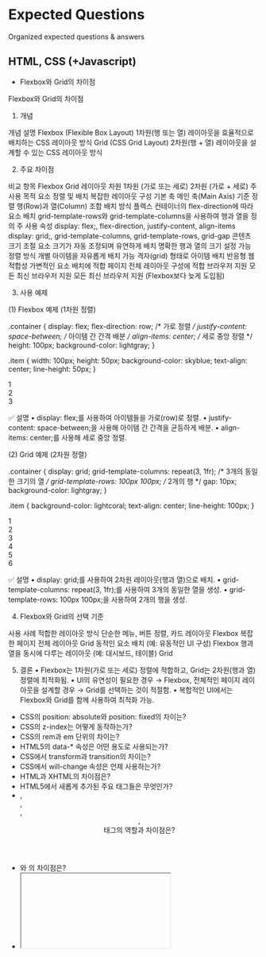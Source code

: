 # Expected Questions

Organized expected questions & answers

## HTML, CSS (+Javascript)

- Flexbox와 Grid의 차이점

Flexbox와 Grid의 차이점

1. 개념

개념	설명
Flexbox (Flexible Box Layout)	1차원(행 또는 열) 레이아웃을 효율적으로 배치하는 CSS 레이아웃 방식
Grid (CSS Grid Layout)	2차원(행 + 열) 레이아웃을 설계할 수 있는 CSS 레이아웃 방식

2. 주요 차이점

비교 항목	Flexbox	Grid
레이아웃 차원	1차원 (가로 또는 세로)	2차원 (가로 + 세로)
주 사용 목적	요소 정렬 및 배치	복잡한 레이아웃 구성
기본 축	메인 축(Main Axis) 기준 정렬	행(Row)과 열(Column) 조합
배치 방식	플렉스 컨테이너의 flex-direction에 따라 요소 배치	grid-template-rows와 grid-template-columns을 사용하여 행과 열을 정의
주 사용 속성	display: flex;, flex-direction, justify-content, align-items	display: grid;, grid-template-columns, grid-template-rows, grid-gap
콘텐츠 크기 조절	요소 크기가 자동 조정되며 유연하게 배치	명확한 행과 열의 크기 설정 가능
정렬 방식	개별 아이템을 자유롭게 배치 가능	격자(grid) 형태로 아이템 배치
반응형 웹 적합성	가변적인 요소 배치에 적합	페이지 전체 레이아웃 구성에 적합
브라우저 지원	모든 최신 브라우저 지원	모든 최신 브라우저 지원 (Flexbox보다 늦게 도입됨)

3. 사용 예제

(1) Flexbox 예제 (1차원 정렬)

.container {
  display: flex;
  flex-direction: row; /* 가로 정렬 */
  justify-content: space-between; /* 아이템 간 간격 배분 */
  align-items: center; /* 세로 중앙 정렬 */
  height: 100px;
  background-color: lightgray;
}

.item {
  width: 100px;
  height: 50px;
  background-color: skyblue;
  text-align: center;
  line-height: 50px;
}

<div class="container">
  <div class="item">1</div>
  <div class="item">2</div>
  <div class="item">3</div>
</div>

✅ 설명
	•	display: flex;를 사용하여 아이템들을 가로(row)로 정렬.
	•	justify-content: space-between;을 사용해 아이템 간 간격을 균등하게 배분.
	•	align-items: center;를 사용해 세로 중앙 정렬.

(2) Grid 예제 (2차원 정렬)

.container {
  display: grid;
  grid-template-columns: repeat(3, 1fr); /* 3개의 동일한 크기의 열 */
  grid-template-rows: 100px 100px; /* 2개의 행 */
  gap: 10px;
  background-color: lightgray;
}

.item {
  background-color: lightcoral;
  text-align: center;
  line-height: 100px;
}

<div class="container">
  <div class="item">1</div>
  <div class="item">2</div>
  <div class="item">3</div>
  <div class="item">4</div>
  <div class="item">5</div>
  <div class="item">6</div>
</div>

✅ 설명
	•	display: grid;를 사용하여 2차원 레이아웃(행과 열)으로 배치.
	•	grid-template-columns: repeat(3, 1fr);를 사용하여 3개의 동일한 열을 생성.
	•	grid-template-rows: 100px 100px;을 사용하여 2개의 행을 생성.

4. Flexbox와 Grid의 선택 기준

사용 사례	적합한 레이아웃 방식
단순한 메뉴, 버튼 정렬, 카드 레이아웃	Flexbox
복잡한 페이지 전체 레이아웃	Grid
동적인 요소 배치 (예: 유동적인 UI 구성)	Flexbox
행과 열을 동시에 다루는 레이아웃 (예: 대시보드, 테이블)	Grid

5. 결론
	•	Flexbox는 1차원(가로 또는 세로) 정렬에 적합하고, Grid는 2차원(행과 열) 정렬에 최적화됨.
	•	UI의 유연성이 필요한 경우 → Flexbox, 전체적인 페이지 레이아웃을 설계할 경우 → Grid를 선택하는 것이 적절함.
	•	복합적인 UI에서는 Flexbox와 Grid를 함께 사용하여 최적화 가능.

- CSS의 position: absolute와 position: fixed의 차이는?
- CSS의 z-index는 어떻게 동작하는가?
- CSS의 rem과 em 단위의 차이는?
- HTML5의 data-* 속성은 어떤 용도로 사용되는가?
- CSS에서 transform과 transition의 차이는?
- CSS에서 will-change 속성은 언제 사용하는가?
- HTML과 XHTML의 차이점은?
- HTML5에서 새롭게 추가된 주요 태그들은 무엇인가?
- <section>, <article>, <aside>, <header>, <footer> 태그의 역할과 차이점은?
- <div>와 <span>의 차이점은?
- <iframe> 태그는 언제 사용하는가? 보안 이슈는?
- <form> 태그의 주요 속성과 HTML5에서 추가된 새로운 input 타입들은?
- <datalist>와 <select>의 차이점은?
- <picture>와 <img> 태그의 차이점은?
- <canvas>와 <svg>의 차이점은?
- <meta> 태그 중 SEO(검색 엔진 최적화)와 관련된 중요한 메타 태그는 무엇인가?
- <link rel="preload">, <link rel="prefetch">, <link rel="preconnect">, <link rel="dns-prefetch">의 차이점은?
- <script> 태그에서 defer와 async의 차이점은?
- 웹 표준(Web Standards)이란 무엇이며, W3C(월드 와이드 웹 컨소시엄)의 역할은?
- CSS에서 relative, absolute, fixed, sticky의 차이점은?
- display: block, inline, inline-block의 차이점은?
- visibility: hidden과 display: none의 차이점은?
- opacity: 0과 visibility: hidden의 차이점은?
- CSS에서 float의 동작 원리와 clearfix를 사용하는 이유는?
- CSS의 inherit, initial, unset, revert의 차이점은?
- CSS에서 rem, em, px, %, vw, vh의 차이점은?
- :nth-child(n)과 :nth-of-type(n)의 차이점은?
- ::before와 ::after는 어떻게 동작하는가?
- clip-path와 mask의 차이점은?
- CSS의 content-visibility 속성은 어떤 역할을 하는가?
- CSS에서 Flexbox와 Grid의 차이점은?
- Flexbox에서 justify-content와 align-items의 차이점은?
- Grid의 grid-template-columns과 grid-template-rows의 역할은?
- Flexbox에서 flex-grow, flex-shrink, flex-basis의 차이점은?
- Flexbox의 align-self와 align-items의 차이점은?
- CSS Grid에서 fr 단위는 어떻게 동작하는가?
- Flexbox를 사용했을 때 부모와 자식 요소의 너비를 조절하는 방법은?
- min-width, max-width, min-height, max-height 속성은 어떻게 동작하는가?
- position: absolute 요소의 부모가 position: relative인 경우와 아닌 경우의 차이점은?
- CSS에서 grid-auto-flow: row dense는 어떻게 동작하는가?
- CSS에서 container queries(컨테이너 쿼리)란 무엇이며, 어떻게 활용하는가?
- 반응형 웹(Responsive Web Design, RWD)과 적응형 웹(Adaptive Web Design, AWD)의 차이점은?
- @media 쿼리를 사용하는 방법과 주요 브레이크포인트 설정 방법은?
- vw, vh, vmin, vmax 단위는 어떻게 동작하는가?
- object-fit과 background-size의 차이점은?
- CSS에서 clamp(), min(), max() 함수의 활용법은?
- 모바일 웹에서 hover 이벤트를 처리하는 방법은?
- prefers-reduced-motion, prefers-color-scheme 미디어 쿼리는 어떻게 동작하는가?
- CSS에서 transform, transition, animation의 차이점은?
- will-change 속성은 언제 사용하는가?
- requestAnimationFrame()과 CSS animations 중 어떤 것이 더 성능이 좋은가?
- CSS에서 backface-visibility 속성의 역할은?
- CSS 애니메이션과 JavaScript 애니메이션의 차이점은?
- hardware acceleration이란 무엇이며, CSS에서 이를 활용하는 방법은?
- 애니메이션 성능을 최적화하는 방법은? (GPU 가속 활용)
- subgrid란 무엇이며 어떻게 활용하는가?
- CSS Houdini란 무엇이며, 실제 프로젝트에서 어떻게 활용할 수 있는가?
- :has() 선택자는 어떤 경우에 유용한가?
- container queries는 어떻게 동작하는가?
- CSS Nesting의 장점과 사용 예제는?
- Cascade Layers (@layer) 기능은 무엇이며, 기존의 CSS 우선순위와 어떤 차이가 있는가?
- accent-color 속성의 역할은?
- 웹 접근성(Web Accessibility)이란 무엇인가?
- alt 속성은 왜 중요한가?
- aria-label, aria-labelledby, aria-describedby의 차이점은?
- tabindex 속성은 어떻게 동작하는가?
- semantic HTML이 중요한 이유는?
- prefers-reduced-motion과 prefers-color-scheme을 활용한 접근성 개선 방법은?
- meta description과 meta keywords는 어떻게 설정해야 하는가?
- HTML5의 semantic tags가 SEO에 미치는 영향은?
- lazy loading을 활용하여 페이지 로딩 속도를 최적화하는 방법은?
- canonical tag는 언제 사용하는가?
- 웹 성능 최적화를 위해 preload, prefetch, preconnect를 어떻게 사용하는가?
- 브라우저의 Critical Rendering Path란?
- reflow와 repaint의 차이점은?
- CSS contain 속성을 사용하면 어떤 성능 최적화 효과가 있는가?
- Lazy Loading과 Intersection Observer를 활용한 이미지 로딩 최적화 방법은?
- DOMContentLoaded와 load 이벤트의 차이는?
- CLS(Cumulative Layout Shift) 문제를 해결하는 방법은?
- FOUC(Flash of Unstyled Content) 현상을 방지하는 방법은?
- Web Components란 무엇이며, 어떤 경우에 사용하는가?
- Shadow DOM이란 무엇이며, CSS 스타일링과 관련하여 어떤 특징이 있는가?
- CSS Variables와 SASS/SCSS의 차이점은?
- Custom Elements와 Shadow DOM을 활용한 웹 컴포넌트 구현 방법은?
- Intersection Observer API를 활용한 Lazy Loading 구현 방법은?
- HTML의 Global Attributes(전역 속성)에는 어떤 것들이 있는가?
- <noscript> 태그는 언제 사용되는가?
- HTML5의 Custom Elements API(맞춤형 요소)란 무엇이며, 언제 사용하는가?
- <dialog> 태그란 무엇이며, 브라우저에서 어떻게 동작하는가?
- <summary>와 <details> 태그는 언제 활용되는가?
- <template> 태그와 <slot> 태그의 차이점은?
- HTML에서 <progress>와 <meter>의 차이점은?
- <abbr>, <cite>, <dfn> 태그의 역할은?
- HTML에서 Microdata, RDFa, JSON-LD는 무엇이며, SEO 최적화에 어떻게 기여하는가?
- HTML 문서에서 "soft hyphen(­)" (&shy;)은 언제 활용하는가?
- HTML에서 "Accessible Name Computation"이란 무엇인가?
- contain: content을 사용하면 어떤 최적화 효과가 있는가?
- aspect-ratio 속성이 무엇이며, 어떻게 활용하는가?
- mix-blend-mode와 isolation 속성의 차이점은?
- scroll-snap 속성을 사용하면 어떤 UX 효과를 줄 수 있는가?
- image-rendering 속성을 활용한 성능 최적화 방법은?
- content-visibility와 lazy loading의 차이점은?
- will-change 속성 남용이 성능에 미치는 영향은?
- object-fit과 object-position 속성의 차이점은?
- border-image 속성은 언제 사용하는가?
- counter-reset과 counter-increment를 활용하여 목록 스타일을 정의하는 방법은?
- overscroll-behavior 속성이 UX 개선에 어떻게 활용될 수 있는가?
- :target 가상 선택자를 활용하여 단일 페이지 내에서 UI를 조작하는 방법은?
- :focus-within과 :focus-visible의 차이점은?
- inset 속성은 top, right, bottom, left 속성과 어떤 관계를 가지는가?
- all: unset과 initial의 차이점은?
- :root 선택자는 언제 유용하게 사용될 수 있는가?
- CSS container-type: inline-size의 활용 방법과 장점은?
- CSS에서 grid-template-areas를 활용하여 레이아웃을 쉽게 설계하는 방법은?
- CSS의 clamp()를 활용하여 가변 폰트 크기를 설정하는 방법은?
- 웹 접근성을 고려한 "색 대비(Color Contrast)" 최소 기준은 무엇인가?
- reduced-motion을 지원하지 않는 경우 사용자가 애니메이션을 최소화하는 방법은?
- @container 규칙이 웹 디자인에서 어떻게 활용될 수 있는가?
- aria-hidden을 남용할 경우 발생할 수 있는 문제점은?
- HTML5 landmark roles(예: role="banner", role="navigation")을 올바르게 적용하는 방법은?
- pointer-events: none이 접근성(A11Y)에 미치는 영향은?
- 모바일 터치스크린 UX 최적화를 위한 CSS 속성(예: touch-action, hover)은?
- <label>을 <input>과 연결할 때 for 속성과 aria-labelledby 속성의 차이점은?
- 브라우저가 HTML/CSS를 파싱하는 과정에서 "Critical Rendering Path"를 최적화하는 방법은?
- repaint, reflow, layout thrashing의 차이점은?
- CSSOM & DOM을 병렬 처리할 때 발생할 수 있는 문제점은?
- CSS에서 contain: size layout paint를 설정하면 어떤 이점이 있는가?
- CSSOM과 DOM이 결합하여 Render Tree를 형성하는 과정은?
- @font-display: swap을 설정하면 성능과 UX에 어떤 영향을 주는가?
- First Contentful Paint(FCP), Largest Contentful Paint(LCP), Cumulative Layout - - Shift(CLS)는 무엇이며, 웹 성능 최적화에 어떻게 활용되는가?
- 브라우저가 Viewport Units (vw, vh, vmin, vmax)를 계산하는 방식은?
- CSS에서 will-change를 사용하면 브라우저의 Layer Composition(레이어 합성)에 어떤 영향을 미치는가?
- 브라우저에서 Chrome DevTools을 사용하여 "Repaint Flashing"을 감지하는 방법은?
- Content Security Policy(CSP)란 무엇이며, 어떻게 활용하는가?
- Feature Policy(현재 Permission Policy로 변경됨)는 어떤 역할을 하는가?
- Subresource Integrity(SRI)는 어떻게 보안을 강화하는가?
- Cross-Origin Resource Sharing(CORS)가 웹 애플리케이션에서 중요한 이유는?
- SameSite Cookie 속성은 XSS 공격 방어에 어떻게 기여하는가?
- 웹 페이지에서 Clickjacking 공격을 방지하는 방법은?
- Strict-Transport-Security (HSTS) 헤더의 역할은 무엇인가?
- Referrer-Policy 헤더는 어떻게 보안을 강화하는가?
- X-Frame-Options을 설정하면 발생하는 효과는?
- X-Content-Type-Options: nosniff를 사용해야 하는 이유는?
- CSS Masonry Layout이란 무엇이며, CSS Grid와 비교했을 때 차이점은?
- CSS scroll-timeline과 view-timeline이 어떻게 동작하는가?
- CSS Scoped Styles란 무엇이며, 기존 Shadow DOM 방식과 차이점은?
- CSS @property를 사용하여 CSS 변수를 애니메이션하는 방법은?
- color-mix()와 relative color syntax를 활용하여 동적 테마를 적용하는 방법은?
- CSS media queries에서 prefers-contrast는 어떻게 활용될 수 있는가?
- CSS Houdini를 사용하여 브라우저에서 새로운 레이아웃을 정의하는 방법은?